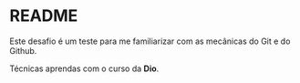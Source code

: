 # README

Este desafio é um teste para me familiarizar com as mecânicas do Git e do Github.

Técnicas aprendas com o curso da **Dio**.

